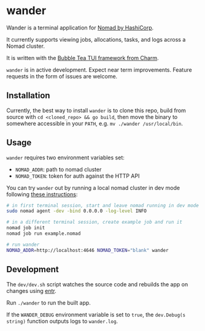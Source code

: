 # wander

Wander is a terminal application for [Nomad by HashiCorp](https://www.nomadproject.io/).

It currently supports viewing jobs, allocations, tasks, and logs across a Nomad cluster.

It is written with the [Bubble Tea TUI framework from Charm](https://github.com/charmbracelet/bubbletea).

`wander` is in active development. Expect near term improvements. Feature requests in the form of issues are welcome.

## Installation

Currently, the best way to install `wander` is to clone this repo, build from source with `cd <cloned_repo> && go build`, then move the binary to somewhere accessible in your `PATH`, e.g. `mv ./wander /usr/local/bin`.

## Usage

`wander` requires two environment variables set:
- `NOMAD_ADDR`: path to nomad cluster
- `NOMAD_TOKEN`: token for auth against the HTTP API

You can try `wander` out by running a local nomad cluster in dev mode following [these instructions](https://learn.hashicorp.com/tutorials/nomad/get-started-run?in=nomad/get-started):
```sh
# in first terminal session, start and leave nomad running in dev mode
sudo nomad agent -dev -bind 0.0.0.0 -log-level INFO

# in a different terminal session, create example job and run it
nomad job init
nomad job run example.nomad

# run wander
NOMAD_ADDR=http://localhost:4646 NOMAD_TOKEN="blank" wander
```

## Development

The `dev/dev.sh` script watches the source code and rebuilds the app on changes using [entr](https://github.com/eradman/entr).

Run `./wander` to run the built app.

If the `WANDER_DEBUG` environment variable is set to `true`, the `dev.Debug(s string)` function outputs logs to `wander.log`.
